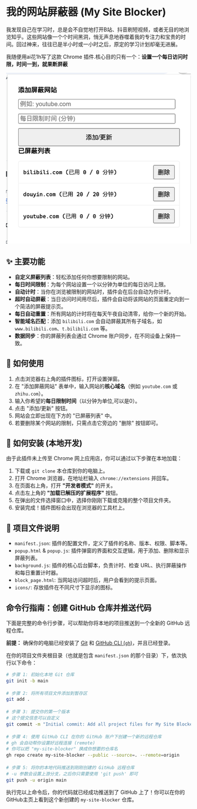 # 我的网站屏蔽器 (My Site Blocker)

我发现自己在学习时，总是会不自觉地打开B站、抖音刷短视频，或者无目的地浏览知乎。这些网站像一个个时间黑洞，悄无声息地吞噬着我的专注力和宝贵的时间。回过神来，往往已是半小时或一小时之后，原定的学习计划却毫无进展。

我随便用ai花1h写了这款 Chrome 插件.核心目的只有一个：**设置一个每日访问时限，时间一到，就果断屏蔽**

![alt text](icons/image.png)

## ✨ 主要功能

- **自定义屏蔽列表**：轻松添加任何你想要限制的网站。
- **每日时间限制**：为每个网站设置一个以分钟为单位的每日访问上限。
- **自动计时**：当你在浏览被限制的网站时，插件会在后台自动为你计时。
- **超时自动屏蔽**：当日访问时间用尽后，插件会自动将该网站的页面重定向到一个简洁的屏蔽提示页。
- **每日自动重置**：所有网站的计时将在每天午夜自动清零，给你一个新的开始。
- **智能域名匹配**：添加 `bilibili.com` 会自动屏蔽其所有子域名，如 `www.bilibili.com`、`t.bilibili.com` 等。
- **数据同步**：你的屏蔽列表会通过 Chrome 账户同步，在不同设备上保持一致。

## 🚀 如何使用

1.  点击浏览器右上角的插件图标，打开设置弹窗。
2.  在 "添加屏蔽网站" 表单中，输入网站的**核心域名**（例如 `youtube.com` 或 `zhihu.com`）。
3.  输入你希望的**每日限制时间**（以分钟为单位,可以是0）。
4.  点击 "添加/更新" 按钮。
5.  网站会立即出现在下方的 "已屏蔽列表" 中。
6.  若要删除某个网站的限制，只需点击它旁边的 "删除" 按钮即可。

## 🔧 如何安装 (本地开发)

由于此插件未上传至 Chrome 网上应用店，你可以通过以下步骤在本地加载：

1.  下载或 `git clone` 本仓库到你的电脑上。
2.  打开 Chrome 浏览器，在地址栏输入 `chrome://extensions` 并回车。
3.  在页面右上角，打开 **"开发者模式"** 的开关。
4.  点击左上角的 **"加载已解压的扩展程序"** 按钮。
5.  在弹出的文件选择窗口中，选择你刚刚下载或克隆的整个项目文件夹。
6.  安装完成！插件图标会出现在浏览器的工具栏上。

## 📂 项目文件说明

-   `manifest.json`: 插件的配置文件，定义了插件的名称、版本、权限、脚本等。
-   `popup.html` & `popup.js`: 插件弹窗的界面和交互逻辑，用于添加、删除和显示屏蔽列表。
-   `background.js`: 插件的核心后台脚本，负责计时、检查 URL、执行屏蔽操作和每日重置计时器。
-   `block_page.html`: 当网站访问超时后，用户会看到的提示页面。
-   `icons/`: 存放插件在不同尺寸下显示的图标。

## 命令行指南：创建 GitHub 仓库并推送代码

下面是完整的命令行步骤，可以帮助你将本地的项目推送到一个全新的 GitHub 远程仓库。

**前提：** 确保你的电脑已经安装了 [Git](https://git-scm.com/) 和 [GitHub CLI (`gh`)](https://cli.github.com/)，并且已经登录。

在你的项目文件夹根目录（也就是包含 `manifest.json` 的那个目录）下，依次执行以下命令：

```bash
# 步骤 1: 初始化本地 Git 仓库
git init -b main

# 步骤 2: 将所有项目文件添加到暂存区
git add .

# 步骤 3: 提交你的第一个版本
# 这个提交信息可以自定义
git commit -m "Initial commit: Add all project files for My Site Blocker"

# 步骤 4: 使用 GitHub CLI 在你的 GitHub 账户下创建一个新的远程仓库
# gh 会自动帮你设置好远程连接 (remote)
# 你可以把 "my-site-blocker" 换成你想要的仓库名
gh repo create my-site-blocker --public --source=. --remote=origin

# 步骤 5: 将你的本地代码推送到刚刚创建的 GitHub 远程仓库
# -u 参数会设置上游分支，之后你只需要使用 'git push' 即可
git push -u origin main
```

执行完以上命令后，你的代码就已经成功推送到了 GitHub 上了！你可以在你的 GitHub主页上看到这个新创建的 `my-site-blocker` 仓库。
